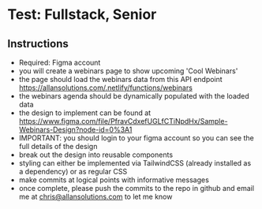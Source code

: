 # Test: Fullstack, Senior

## Instructions

- Required: Figma account
- you will create a webinars page to show upcoming 'Cool Webinars'
- the page should load the webinars data from this API endpoint https://allansolutions.com/.netlify/functions/webinars
- the webinars agenda should be dynamically populated with the loaded data
- the design to implement can be found at https://www.figma.com/file/PfravCdxefUGLfCTiNpdHx/Sample-Webinars-Design?node-id=0%3A1
- IMPORTANT: you should login to your figma account so you can see the full details of the design
- break out the design into reusable components
- styling can either be implemented via TailwindCSS (already installed as a dependency) or as regular CSS
- make commits at logical points with informative messages
- once complete, please push the commits to the repo in github and email me at chris@allansolutions.com to let me know
